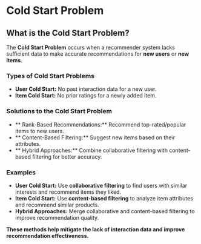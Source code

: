 # Cold Start Problem

## **What is the Cold Start Problem?**
The **Cold Start Problem** occurs when a recommender system lacks sufficient data to make accurate recommendations for **new users** or **new items**.

### **Types of Cold Start Problems**
- **User Cold Start:** No past interaction data for a new user.
- **Item Cold Start:** No prior ratings for a newly added item.

### **Solutions to the Cold Start Problem**
- ** Rank-Based Recommendations:** Recommend top-rated/popular items to new users.
- ** Content-Based Filtering:** Suggest new items based on their attributes.
- ** Hybrid Approaches:** Combine collaborative filtering with content-based filtering for better accuracy.

### **Examples**
- **User Cold Start:** Use **collaborative filtering** to find users with similar interests and recommend items they liked.
- **Item Cold Start:** Use **content-based filtering** to analyze item attributes and recommend similar products.
- **Hybrid Approaches:** Merge collaborative and content-based filtering to improve recommendation quality.

 **These methods help mitigate the lack of interaction data and improve recommendation effectiveness.**
